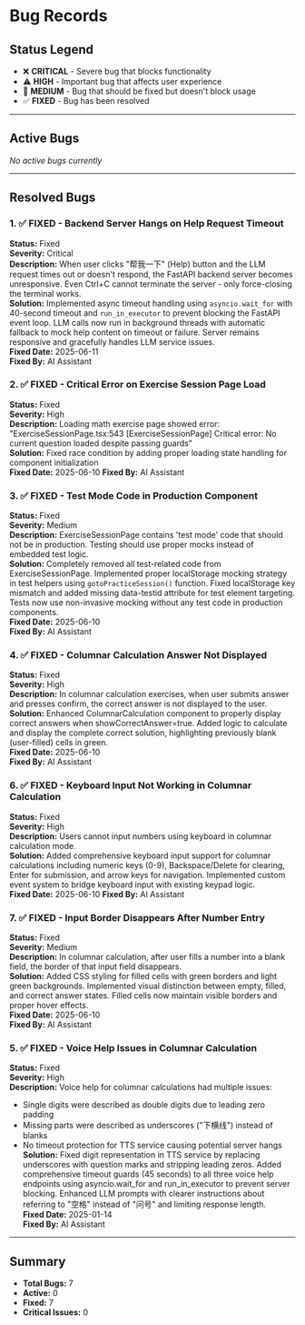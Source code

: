 # Bug Records

## Status Legend

- ❌ **CRITICAL** - Severe bug that blocks functionality
- ⚠️ **HIGH** - Important bug that affects user experience
- 🔧 **MEDIUM** - Bug that should be fixed but doesn't block usage
- ✅ **FIXED** - Bug has been resolved

---

## Active Bugs

_No active bugs currently_

---

## Resolved Bugs

### 1. ✅ **FIXED** - Backend Server Hangs on Help Request Timeout

**Status:** Fixed  
**Severity:** Critical  
**Description:** When user clicks "帮我一下" (Help) button and the LLM request times out or doesn't respond, the FastAPI backend server becomes unresponsive. Even Ctrl+C cannot terminate the server - only force-closing the terminal works.  
**Solution:** Implemented async timeout handling using `asyncio.wait_for` with 40-second timeout and `run_in_executor` to prevent blocking the FastAPI event loop. LLM calls now run in background threads with automatic fallback to mock help content on timeout or failure. Server remains responsive and gracefully handles LLM service issues.  
**Fixed Date:** 2025-06-11  
**Fixed By:** AI Assistant

### 2. ✅ **FIXED** - Critical Error on Exercise Session Page Load

**Status:** Fixed  
**Severity:** High  
**Description:** Loading math exercise page showed error: "ExerciseSessionPage.tsx:543 [ExerciseSessionPage] Critical error: No current question loaded despite passing guards"  
**Solution:** Fixed race condition by adding proper loading state handling for component initialization  
**Fixed Date:** 2025-06-10
**Fixed By:** AI Assistant

### 3. ✅ **FIXED** - Test Mode Code in Production Component

**Status:** Fixed  
**Severity:** Medium  
**Description:** ExerciseSessionPage contains 'test mode' code that should not be in production. Testing should use proper mocks instead of embedded test logic.  
**Solution:** Completely removed all test-related code from ExerciseSessionPage. Implemented proper localStorage mocking strategy in test helpers using `gotoPracticeSession()` function. Fixed localStorage key mismatch and added missing data-testid attribute for test element targeting. Tests now use non-invasive mocking without any test code in production components.  
**Fixed Date:** 2025-06-10  
**Fixed By:** AI Assistant

### 4. ✅ **FIXED** - Columnar Calculation Answer Not Displayed

**Status:** Fixed  
**Severity:** High  
**Description:** In columnar calculation exercises, when user submits answer and presses confirm, the correct answer is not displayed to the user.  
**Solution:** Enhanced ColumnarCalculation component to properly display correct answers when showCorrectAnswer=true. Added logic to calculate and display the complete correct solution, highlighting previously blank (user-filled) cells in green.  
**Fixed Date:** 2025-06-10  
**Fixed By:** AI Assistant

### 6. ✅ **FIXED** - Keyboard Input Not Working in Columnar Calculation

**Status:** Fixed  
**Severity:** High  
**Description:** Users cannot input numbers using keyboard in columnar calculation mode.  
**Solution:** Added comprehensive keyboard input support for columnar calculations including numeric keys (0-9), Backspace/Delete for clearing, Enter for submission, and arrow keys for navigation. Implemented custom event system to bridge keyboard input with existing keypad logic.  
**Fixed Date:** 2025-06-10
**Fixed By:** AI Assistant

### 7. ✅ **FIXED** - Input Border Disappears After Number Entry

**Status:** Fixed  
**Severity:** Medium  
**Description:** In columnar calculation, after user fills a number into a blank field, the border of that input field disappears.  
**Solution:** Added CSS styling for filled cells with green borders and light green backgrounds. Implemented visual distinction between empty, filled, and correct answer states. Filled cells now maintain visible borders and proper hover effects.  
**Fixed Date:** 2025-06-10  
**Fixed By:** AI Assistant

### 5. ✅ **FIXED** - Voice Help Issues in Columnar Calculation

**Status:** Fixed  
**Severity:** High  
**Description:** Voice help for columnar calculations had multiple issues:

- Single digits were described as double digits due to leading zero padding
- Missing parts were described as underscores ("下横线") instead of blanks
- No timeout protection for TTS service causing potential server hangs
  **Solution:** Fixed digit representation in TTS service by replacing underscores with question marks and stripping leading zeros. Added comprehensive timeout guards (45 seconds) to all three voice help endpoints using asyncio.wait_for and run_in_executor to prevent server blocking. Enhanced LLM prompts with clearer instructions about referring to "空格" instead of "问号" and limiting response length.  
  **Fixed Date:** 2025-01-14  
  **Fixed By:** AI Assistant

---

## Summary

- **Total Bugs:** 7
- **Active:** 0
- **Fixed:** 7
- **Critical Issues:** 0
